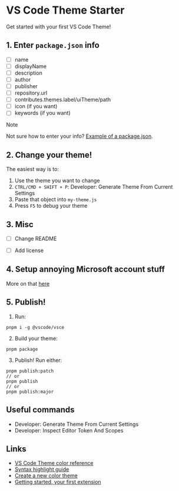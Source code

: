 # VS Code Theme Starter

Get started with your first VS Code Theme!

## 1. Enter `package.json` info
  - [ ] name
  - [ ] displayName
  - [ ] description
  - [ ] author
  - [ ] publisher
  - [ ] repository.url
  - [ ] contributes.themes.label/uiTheme/path
  - [ ] icon (if you want)
  - [ ] keywords (if you want)

> [!NOTE]
> Not sure how to enter your info? [Example of a package.json](https://github.com/felix-bohlin/cozy-dark/blob/main/package.json).

## 2. Change your theme!

The easiest way is to:
1. Use the theme you want to change
2. `CTRL/CMD + SHIFT + P`: Developer: Generate Theme From Current Settings
3. Paste that object into `my-theme.js`
4. Press `F5` to debug your theme

## 3. Misc
- [ ] Change README
- [ ] Add license


## 4. Setup annoying Microsoft account stuff
More on that [here](https://code.visualstudio.com/api/working-with-extensions/publishing-extension#publishing-extensions)

## 5. Publish!
1. Run:
```
pnpm i -g @vscode/vsce
```

2. Build your theme:
```
pnpm package
```

3. Publish! Run either:
```
pnpm publish:patch
// or
pnpm publish
// or
pnpm publish:major
```

## Useful commands
- Developer: Generate Theme From Current Settings
- Developer: Inspect Editor Token And Scopes


## Links
- [VS Code Theme color reference](https://code.visualstudio.com/api/references/theme-color)
- [Syntax highlight guide](https://code.visualstudio.com/api/language-extensions/syntax-highlight-guide)
- [Create a new color theme](https://code.visualstudio.com/api/extension-guides/color-theme#create-a-new-color-theme)
- [Getting started, your first extension](https://code.visualstudio.com/api/get-started/your-first-extension)

